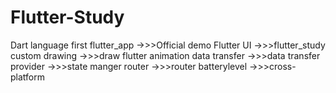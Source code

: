 # Flutter-Study
Dart language
first flutter_app   ->>>Official demo
Flutter UI          ->>>flutter_study 
custom drawing      ->>>draw
flutter animation 
data transfer       ->>>data transfer
provider            ->>>state manger
router              ->>>router
batterylevel        ->>>cross-platform

